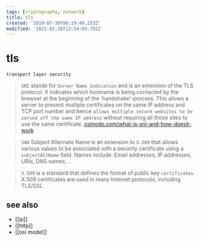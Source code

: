 ```yaml
---
tags: [cryptography, network]
title: tls
created: '2019-07-30T06:19:49.253Z'
modified: '2022-02-10T12:54:03.792Z'
---
```


# tls

`transport layer security`

> `SNI` stands for `Server Name Indication` and is an extension of the TLS protocol. It indicates which hostname is being contacted by the browser at the beginning of the 'handshake'-process.
> This allows a server to present multiple certificates on the same IP address and TCP port number and hence `allows multiple secure websites to be served off the same IP address` without requiring all those sites to use the same certificate.
> [comodo.com/what-is-sni-and-how-doesit-work](https://support.comodo.com/index.php?/Knowledgebase/Article/View/1120/38/what-is-sni-and-how-it-works)





> `SAN` Subject Alternate Name is an extension to `X.509` that allows various values to be associated with a security certificate using a `subjectAltName` field.
> Names include: Email addresses, IP addresses, URIs, DNS names, ..
> 

> `X.509` is a standard that defines the format of public key `certificates`. X.509 certificates are used in many Internet protocols, including TLS/SSL

## see also

- [[ip]]
- [[http]]
- [[osi model]]
